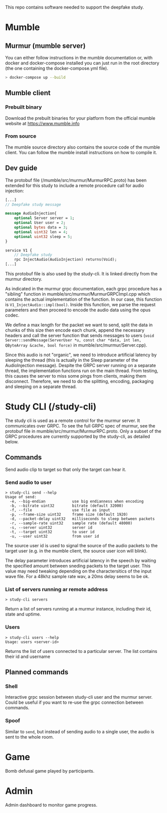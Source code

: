 This repo contains software needed to support the deepfake study.

# Mumble
## Murmur (mumble server)

You can either follow instructions in the mumble documentation or, with docker and docker-compose installed you can just run in the root directory (the one containing the docker-compose.yml file).

```sh
> docker-compose up --build
```

## Mumble client
### Prebuilt binary
Download the prebuilt binaries for your platform from the official mumble website at 
https://www.mumble.info
### From source
The mumble source directory also contains the source code of the mumble client. You can follow the mumble install instructions on how to compile it.

## Dev guide
The protobuf file (/mumble/src/murmur/MurmurRPC.proto) has been extended for this study to include a remote procedure call for audio injection: 

```protobuf
[...]
// Deepfake study message

message AudioInjection{
	optional Server server = 1;
	optional User user = 2;
	optional bytes data = 3;
	optional uint32 len = 4;
	optional uint32 sleep = 5;
}

service V1 {
	// Deepfake study
	rpc InjectAudio(AudioInjection) returns(Void);
[...]
```

This protobuf file is also used by the study-cli. It is linked directly from the murmur directory.

As indicated in the murmur grpc documentation, each grpc procedure has a "sibling" function in mumble/src/murmur/MurmurGRPCImpl.cpp which contains the actual implementation of the function. In our case, this function is ```V1_InjectAudio::impl(bool)```. Inside this function, we parse the request parameters and then proceed to encode the audio data using the opus codec.

We define a max length for the packet we want to send, split the data in chunks of this size then encode each chunk, append the necessary headers and call the server function that sends messages to users (```void Server::sendMessage(ServerUser *u, const char *data, int len, QByteArray &cache, bool force)``` in mumble/src/murmur/Server.cpp).

Since this audio is not "organic", we need to introduce artificial latency by sleeping the thread (this is actually in the Sleep parameter of the AudioInjection message). Despite the GRPC server running on a separate thread, the implementation functions run on the main thread. From testing, this causes the server to miss some pings from clients, making them disconnect. Therefore, we need to do the splitting, encoding, packaging and sleeping on a separate thread.


# Study CLI (/study-cli)

The study cli is used as a remote control for the murmur server. It communicates over GRPC. To see the full GRPC spec of murmur, see the protobuf file in mumble/src/murmur/MurmurRPC.proto. Only a subset of the GRPC procedures are currently supported by the study-cli, as detailed below.

## Commands

Send audio clip to target so that only the target can hear it.

### Send audio to user

```
> study-cli send --help
Usage of send:
  -e, --big-endian            use big endianness when encoding
  -b, --bitrate uint32        bitrate (default 32000)
  -f, --file                  use file as input
  -p, --frame-size uint32     frame size (default 1920)
  -d, --packet-delay uint32   milliseconds to sleep between packets
  -r, --sample-rate uint32    sample rate (default 48000)
  -s, --server uint32         server id
  -t, --target uint32         to user id
  -u, --user uint32           from user id
```

The source user id is used to signal the source of the audio packets to the target user (e.g. in the mumble client, the source user icon will blink).

The delay parameter introduces artificial latency in the speech by waiting the specified amount between sneding packets to the target user. This value may need tweaking depending on the charactersitics of the input wave file. For a 48khz sample rate wav, a 20ms delay seems to be ok.

### List of servers running ar remote address

```
> study-cli servers
```

Return a list of servers running at a murmur instance, including their id, state and uptime.

### Users

```
> study-cli users --help
Usage: users <server-id>
```
Returns the list of users connected to a particular server. The list contains their id and username

## Planned commands
### Shell
Interactive grpc session between study-cli user and the murmur server. Could be useful if you want to re-use the grpc connection between commands.

### Spoof
Similar to `send`, but instead of sending audio to a single user, the audio is sent to the whole room.

# Game
Bomb defusal game played by participants.
# Admin
Admin dashboard to monitor game progress.
